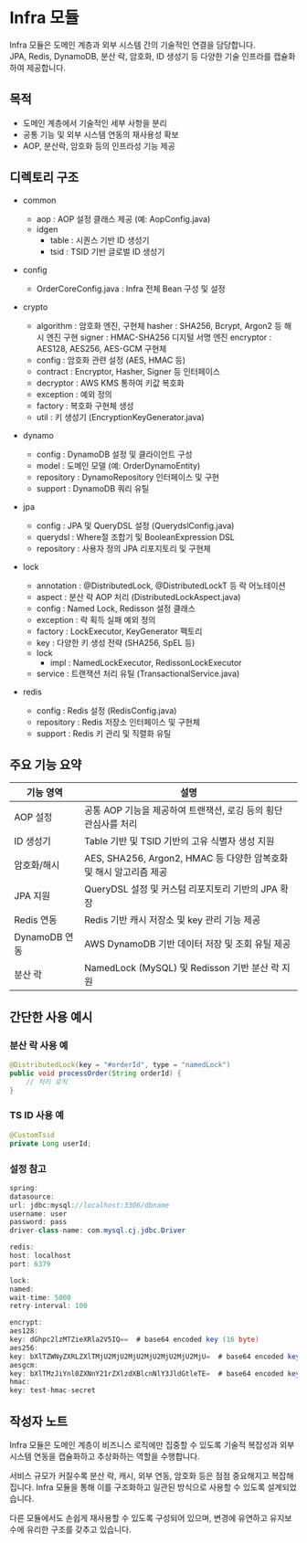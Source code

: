 # Infra 모듈

Infra 모듈은 도메인 계층과 외부 시스템 간의 기술적인 연결을 담당합니다.  
JPA, Redis, DynamoDB, 분산 락, 암호화, ID 생성기 등 다양한 기술 인프라를 캡슐화하여 제공합니다.

## 목적

- 도메인 계층에서 기술적인 세부 사항을 분리
- 공통 기능 및 외부 시스템 연동의 재사용성 확보
- AOP, 분산락, 암호화 등의 인프라성 기능 제공

## 디렉토리 구조

- common
    - aop : AOP 설정 클래스 제공 (예: AopConfig.java)
    - idgen
        - table : 시퀀스 기반 ID 생성기
        - tsid : TSID 기반 글로벌 ID 생성기

- config
    - OrderCoreConfig.java : Infra 전체 Bean 구성 및 설정

- crypto
    - algorithm : 암호화 엔진, 구현체
                  hasher : SHA256, Bcrypt, Argon2 등 해시 엔진 구현
                  signer : HMAC-SHA256 디지털 서명 엔진
                  encryptor : AES128, AES256, AES-GCM 구현체
    - config : 암호화 관련 설정 (AES, HMAC 등)
    - contract : Encryptor, Hasher, Signer 등 인터페이스
    - decryptor : AWS KMS 통하여 키값 복호화
    - exception : 예외 정의
    - factory : 복호화 구현체 생성
    - util : 키 생성기 (EncryptionKeyGenerator.java)

- dynamo
    - config : DynamoDB 설정 및 클라이언트 구성
    - model : 도메인 모델 (예: OrderDynamoEntity)
    - repository : DynamoRepository 인터페이스 및 구현
    - support : DynamoDB 쿼리 유틸

- jpa
    - config : JPA 및 QueryDSL 설정 (QuerydslConfig.java)
    - querydsl : Where절 조합기 및 BooleanExpression DSL
    - repository : 사용자 정의 JPA 리포지토리 및 구현체

- lock
    - annotation : @DistributedLock, @DistributedLockT 등 락 어노테이션
    - aspect : 분산 락 AOP 처리 (DistributedLockAspect.java)
    - config : Named Lock, Redisson 설정 클래스
    - exception : 락 획득 실패 예외 정의
    - factory : LockExecutor, KeyGenerator 팩토리
    - key : 다양한 키 생성 전략 (SHA256, SpEL 등)
    - lock
        - impl : NamedLockExecutor, RedissonLockExecutor
    - service : 트랜잭션 처리 유틸 (TransactionalService.java)

- redis
    - config : Redis 설정 (RedisConfig.java)
    - repository : Redis 저장소 인터페이스 및 구현체
    - support : Redis 키 관리 및 직렬화 유틸

## 주요 기능 요약

| 기능 영역       | 설명 |
|----------------|------|
| AOP 설정        | 공통 AOP 기능을 제공하여 트랜잭션, 로깅 등의 횡단 관심사를 처리 |
| ID 생성기       | Table 기반 및 TSID 기반의 고유 식별자 생성 지원 |
| 암호화/해시     | AES, SHA256, Argon2, HMAC 등 다양한 암복호화 및 해시 알고리즘 제공 |
| JPA 지원        | QueryDSL 설정 및 커스텀 리포지토리 기반의 JPA 확장 |
| Redis 연동      | Redis 기반 캐시 저장소 및 key 관리 기능 제공 |
| DynamoDB 연동   | AWS DynamoDB 기반 데이터 저장 및 조회 유틸 제공 |
| 분산 락         | NamedLock (MySQL) 및 Redisson 기반 분산 락 지원 |

## 간단한 사용 예시

### 분산 락 사용 예

```java
@DistributedLock(key = "#orderId", type = "namedLock")
public void processOrder(String orderId) {
    // 처리 로직
}
```

### TS ID 사용 예

```java
@CustomTsid
private Long userId;
```

### 설정 참고

```java
spring:
datasource:
url: jdbc:mysql://localhost:3306/dbname
username: user
password: pass
driver-class-name: com.mysql.cj.jdbc.Driver

redis:
host: localhost
port: 6379

lock:
named:
wait-time: 5000
retry-interval: 100

encrypt:
aes128:
key: dGhpc2lzMTZieXRla2V5IQ==  # base64 encoded key (16 byte)
aes256:
key: bXlTZWNyZXRLZXlTMjU2MjU2MjU2MjU2MjU2MjU2MjU=  # base64 encoded key (32 byte)
aesgcm:
key: bXlTMzJiYnl0ZXNnY21rZXlzdXBlcnNlY3JldGtleTE=  # base64 encoded key (32 byte)
hmac:
key: test-hmac-secret
```

## 작성자 노트
Infra 모듈은 도메인 계층이 비즈니스 로직에만 집중할 수 있도록
기술적 복잡성과 외부 시스템 연동을 캡슐화하고 추상화하는 역할을 수행합니다.

서비스 규모가 커질수록 분산 락, 캐시, 외부 연동, 암호화 등은 점점 중요해지고 복잡해집니다.
Infra 모듈을 통해 이를 구조화하고 일관된 방식으로 사용할 수 있도록 설계되었습니다.

다른 모듈에서도 손쉽게 재사용할 수 있도록 구성되어 있으며,
변경에 유연하고 유지보수에 유리한 구조를 갖추고 있습니다.

